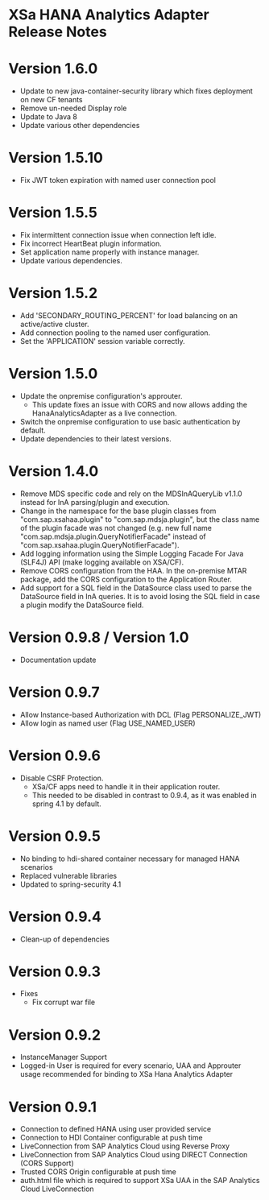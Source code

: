 # XSa HANA Analytics Adapter Release Notes

# Version 1.6.0
* Update to new java-container-security library which fixes deployment on new CF tenants
* Remove un-needed Display role
* Update to Java 8
* Update various other dependencies

# Version 1.5.10
* Fix JWT token expiration with named user connection pool

# Version 1.5.5
* Fix intermittent connection issue when connection left idle.
* Fix incorrect HeartBeat plugin information.
* Set application name properly with instance manager.
* Update various dependencies.

# Version 1.5.2
* Add 'SECONDARY_ROUTING_PERCENT' for load balancing on an active/active cluster.
* Add connection pooling to the named user configuration.
* Set the 'APPLICATION' session variable correctly.

# Version 1.5.0
* Update the onpremise configuration's approuter.
  * This update fixes an issue with CORS and now allows adding the HanaAnalyticsAdapter as a live connection.
* Switch the onpremise configuration to use basic authentication by default.
* Update dependencies to their latest versions.

# Version 1.4.0
* Remove MDS specific code and rely on the MDSInAQueryLib v1.1.0 instead for InA parsing/plugin and execution.
* Change in the namespace for the base plugin classes from "com.sap.xsahaa.plugin" to "com.sap.mdsja.plugin",
  but the class name of the plugin facade was not changed (e.g. new full name
  "com.sap.mdsja.plugin.QueryNotifierFacade" instead of "com.sap.xsahaa.plugin.QueryNotifierFacade").
* Add logging information using the Simple Logging Facade For Java (SLF4J) API (make logging available on XSA/CF).
* Remove CORS configuration from the HAA. In the on-premise MTAR package, add the CORS configuration
  to the Application Router.
* Add support for a SQL field in the DataSource class used to parse the DataSource field in InA queries.
  It is to avoid losing the SQL field in case a plugin modify the DataSource field.

# Version 0.9.8 / Version 1.0
* Documentation update

# Version 0.9.7
* Allow Instance-based Authorization with DCL (Flag PERSONALIZE\_JWT)
* Allow login as named user (Flag USE\_NAMED\_USER)

# Version 0.9.6
* Disable CSRF Protection.
    * XSa/CF apps need to handle it in their application router.
    * This needed to be disabled in contrast to 0.9.4, as it was enabled in spring 4.1 by default.

# Version 0.9.5
* No binding to hdi-shared container necessary for managed HANA scenarios
* Replaced vulnerable libraries
* Updated to spring-security 4.1

# Version 0.9.4
* Clean-up of dependencies

# Version 0.9.3
* Fixes
  * Fix corrupt war file

# Version 0.9.2
* InstanceManager Support
* Logged-in User is required for every scenario, UAA and Approuter usage recommended for binding to XSa Hana Analytics Adapter

# Version 0.9.1
* Connection to defined HANA using user provided service
* Connection to HDI Container configurable at push time
* LiveConnection from SAP Analytics Cloud using Reverse Proxy
* LiveConnection from SAP Analytics Cloud using DIRECT Connection (CORS Support)
* Trusted CORS Origin configurable at push time
* auth.html file which is required to support XSa UAA in the SAP Analytics Cloud LiveConnection
